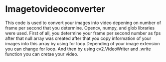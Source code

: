 # Imagetovideoconverter
This code is used to convert your images into video depening on number of frame per second that you determine. Opencv, numpy, and glob libraries were used. First of all, you determine your frame per second number as fps after that null array was created after that you copy information of your images into this array by using for loop.Depending of your image extension you can change for loop. And then  by using cv2.VideoWriter and .write function you can cretae your video.
